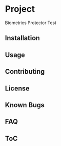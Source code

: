 # Project
Biometrics Protector
Test

## Installation

## Usage

## Contributing

## License

## Known Bugs

## FAQ

## ToC